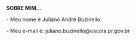 <HTML>
<B>SOBRE MIM...</B></P>
- Meu nome é Juliano André Buzinello<P>
- Meu e-mail é: juliano.buzinello@escola.pr.gov.br<P>

</HTML>